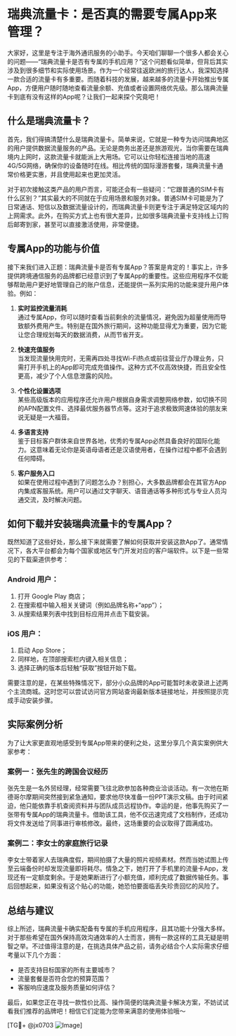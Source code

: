 # 瑞典流量卡：是否真的需要专属App来管理？

大家好，这里是专注于海外通讯服务的小助手。今天咱们聊聊一个很多人都会关心的问题——“瑞典流量卡是否有专属的手机应用？”这个问题看似简单，但背后其实涉及到很多细节和实际使用场景。作为一个经常往返欧洲的旅行达人，我深知选择一款合适的流量卡有多重要。而随着科技的发展，越来越多的流量卡开始推出专属App，方便用户随时随地查看流量余额、充值或者设置网络优先级。那么瑞典流量卡到底有没有这样的App呢？让我们一起来探个究竟吧！

## 什么是瑞典流量卡？

首先，我们得搞清楚什么是瑞典流量卡。简单来说，它就是一种专为访问瑞典地区的用户提供数据流量服务的产品。无论是商务出差还是旅游观光，当你需要在瑞典境内上网时，这款流量卡就能派上大用场。它可以让你轻松连接当地的高速4G/5G网络，确保你的设备随时在线。相比传统的国际漫游套餐，瑞典流量卡通常价格更实惠，并且使用起来也更加灵活。

对于初次接触这类产品的用户而言，可能还会有一些疑问：“它跟普通的SIM卡有什么区别？”其实最大的不同就在于应用场景和服务对象。普通SIM卡可能是为了日常通话、短信以及数据流量设计的，而瑞典流量卡则更专注于满足特定区域内的上网需求。此外，在购买方式上也有很大差异，比如很多瑞典流量卡支持线上订购后邮寄到家，甚至可以直接激活使用，非常便捷。

## 专属App的功能与价值

接下来我们进入正题：瑞典流量卡是否有专属App？答案是肯定的！事实上，许多提供跨境通信服务的品牌都已经意识到了专属App的重要性。这些应用程序不仅能够帮助用户更好地管理自己的账户信息，还能提供一系列实用的功能来提升用户体验。例如：

1. **实时监控流量消耗**  
   通过专属App，你可以随时查看当前剩余的流量情况，避免因为超量使用而导致额外费用产生。特别是在国外旅行期间，这种功能显得尤为重要，因为它能让您合理规划每天的数据消费，从而节省开支。

2. **快速充值服务**  
   当发现流量快用完时，无需再四处寻找Wi-Fi热点或前往营业厅办理业务，只需打开手机上的App即可完成充值操作。这种方式不仅高效快捷，而且安全性更高，减少了个人信息泄露的风险。

3. **个性化设置选项**  
   某些高级版本的应用程序还允许用户根据自身需求调整网络参数，如切换不同的APN配置文件、选择最优服务器节点等。这对于追求极致网速体验的朋友来说无疑是一大福音。

4. **多语言支持**  
   鉴于目标客户群体来自世界各地，优秀的专属App必然具备良好的国际化能力。这意味着无论你是英语母语者还是汉语使用者，在操作过程中都不会遇到任何障碍。

5. **客户服务入口**  
   如果在使用过程中遇到了问题怎么办？别担心，大多数品牌都会在其官方App内集成客服系统。用户可以通过文字聊天、语音通话等多种形式与专业人员沟通交流，及时解决问题。

## 如何下载并安装瑞典流量卡的专属App？

既然知道了这些好处，那么接下来就需要了解如何获取并安装这款App了。通常情况下，各大平台都会为每个国家或地区专门开发对应的客户端软件。以下是一些常见的下载渠道供参考：

### Android 用户：
1. 打开 Google Play 商店；
2. 在搜索框中输入相关关键词（例如品牌名称+“app”）；
3. 从搜索结果列表中找到目标应用并点击下载安装。

### iOS 用户：
1. 启动 App Store；
2. 同样地，在顶部搜索栏内键入相关信息；
3. 选择正确的版本后轻触“获取”按钮开始下载。

需要注意的是，在某些特殊情况下，部分小众品牌的App可能暂时未收录进上述两个主流商城。这时您可以尝试访问官方网站查询最新版本链接地址，并按照提示完成手动安装步骤。

## 实际案例分析

为了让大家更直观地感受到专属App带来的便利之处，这里分享几个真实案例供大家参考：

### 案例一：张先生的跨国会议经历
张先生是一名外贸经理，经常需要飞往北欧参加各种商业洽谈活动。有一次他在斯德哥尔摩期间突然接到紧急通知，要求他尽快准备一份PPT演示文稿。由于时间紧迫，他只能依靠手机查阅资料并与团队成员远程协作。幸运的是，他事先购买了一张带有专属App的瑞典流量卡。借助该工具，他不仅迅速完成了文档制作，还成功将文件发送给了同事进行审核修改。最终，这场重要的会议取得了圆满成功。

### 案例二：李女士的家庭旅行记录
李女士带着家人去瑞典度假，期间拍摄了大量的照片视频素材。然而当她试图上传至云端备份时却发现流量即将耗尽。情急之下，她打开了手机里的流量卡App，发现还有一定额度剩余。于是她果断进行了小额充值，顺利完成了数据传输任务。事后回想起来，如果没有这个贴心的功能，她恐怕要面临丢失珍贵回忆的风险了。

## 总结与建议

综上所述，瑞典流量卡确实配备有专属的手机应用程序，且其功能十分强大多样。对于那些希望在国外保持高效沟通效率的人士而言，拥有一款这样的工具无疑是明智之举。不过值得注意的是，在挑选具体产品之前，请务必结合个人实际需求仔细考量以下几个方面：

- 是否支持目标国家的所有主要城市？
- 流量套餐是否符合您的预算范围？
- 客服响应速度及服务质量如何评估？

最后，如果您正在寻找一款性价比高、操作简便的瑞典流量卡解决方案，不妨试试看我们推荐的品牌吧！相信它们定能为您带来满意的使用体验哦～

[TG💪+ @jx0703 ![Image](https://github.com/user-attachments/assets/dbca1d08-cadb-493c-b0ec-ad6f7a83f270)]